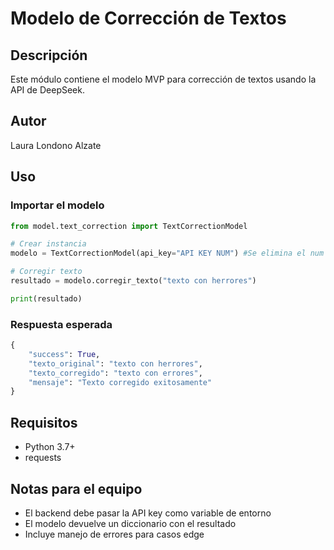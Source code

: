 # Modelo de Corrección de Textos

## Descripción
Este módulo contiene el modelo MVP para corrección de textos usando la API de DeepSeek.

## Autor
Laura Londono Alzate

## Uso

### Importar el modelo
```python
from model.text_correction import TextCorrectionModel

# Crear instancia
modelo = TextCorrectionModel(api_key="API KEY NUM") #Se elimina el num exacto de la api por cuestiones de seguridad

# Corregir texto
resultado = modelo.corregir_texto("texto con herrores")

print(resultado)
```

### Respuesta esperada
```python
{
    "success": True,
    "texto_original": "texto con herrores",
    "texto_corregido": "texto con errores",
    "mensaje": "Texto corregido exitosamente"
}
```

## Requisitos
- Python 3.7+
- requests

## Notas para el equipo
- El backend debe pasar la API key como variable de entorno
- El modelo devuelve un diccionario con el resultado
- Incluye manejo de errores para casos edge
